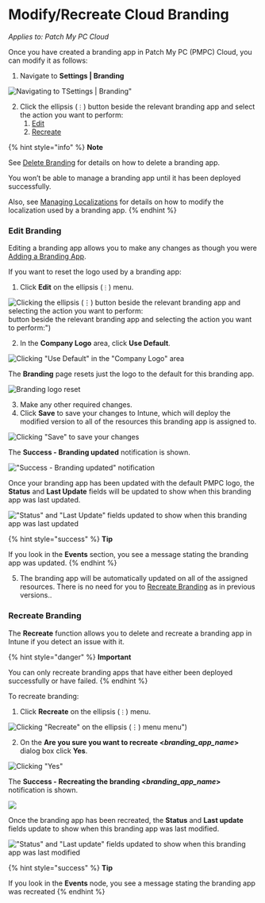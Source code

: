 # Modify/Recreate Cloud Branding

_Applies to: Patch My PC Cloud_

Once you have created a branding app in Patch My PC (PMPC) Cloud, you can modify it as follows:

1. Navigate to **Settings | Branding**

![Navigating  to TSettings | Branding&#x22;](/_images/image-%282411%29.png-"Navigating-to-TSettings-|-Branding&#x22;" "Navigating  to TSettings | Branding&#x22;")

2. Click the ellipsis (`⋮`) button beside the relevant branding app and select the action you want to perform:
   1. [Edit](modify-recreate-cloud-branding.md#edit-branding)
   2. [Recreate](modify-recreate-cloud-branding.md#recreate-branding)

{% hint style="info" %}
**Note**

See [Delete Branding](delete-cloud-branding.md) for details on how to delete a branding app.

You won’t be able to manage a branding app until it has been deployed successfully.

Also, see [Managing Localizations](manage-localizations-in-cloud.md) for details on how to modify the localization used by a branding app.
{% endhint %}

### Edit Branding

Editing a branding app allows you to make any changes as though you were [Adding a Branding App](add-cloud-branding.md).

If you want to reset the logo used by a branding app:

1. Click **Edit** on the ellipsis (`⋮`) menu.

![Clicking the ellipsis (⋮) button beside the relevant branding app and selecting the action you want to perform:](/_images/image-%282659%29.png-"Clicking-the-ellipsis-%28⋮ "Clicking the ellipsis (⋮) button beside the relevant branding app and selecting the action you want to perform:") button beside the relevant branding app and selecting the action you want to perform:")

2. In the **Company Logo** area, click **Use Default**.

![Clicking &#x22;Use Default&#x22; in the &#x22;Company Logo&#x22; area](/_images/image-%282413%29.png-"Clicking-&#x22;Use-Default&#x22;-in-the-&#x22;Company-Logo&#x22;-area" "Clicking &#x22;Use Default&#x22; in the &#x22;Company Logo&#x22; area")

The **Branding** page resets just the logo to the default for this branding app.

![Branding logo reset](/_images/image-%282414%29.png-"Branding-logo-reset" "Branding logo reset")

3. Make any other required changes.
4. Click **Save** to save your changes to Intune, which will deploy the modified version to all of the resources this branding app is assigned to.

![Clicking &#x22;Save&#x22; to save your changes](/_images/image-%282415%29.png-"Clicking-&#x22;Save&#x22;-to-save-your-changes" "Clicking &#x22;Save&#x22; to save your changes")

The **Success - Branding updated** notification is shown.

![&#x22;Success - Branding updated&#x22; notification](/_images/image-%282680%29.png-"&#x22;Success-Branding-updated&#x22;-notification" "&#x22;Success - Branding updated&#x22; notification")

Once your branding app has been updated with the default PMPC logo, the **Status** and **Last Update** fields will be updated to show when this branding app was last updated.

![&#x22;Status&#x22; and &#x22;Last Update&#x22; fields updated to show when this branding app was last updated](/_images/image-%282681%29.png-"&#x22;Status&#x22;-and-&#x22;Last-Update&#x22;-fields-updated-to-show-when-this-branding-app-was-last-updated" "&#x22;Status&#x22; and &#x22;Last Update&#x22; fields updated to show when this branding app was last updated")

{% hint style="success" %}
**Tip**

If you look in the **Events** section, you see a message stating the branding app was updated.
{% endhint %}

5. The branding app will be automatically updated on all of the assigned resources. There is no need for you to [Recreate Branding](modify-recreate-cloud-branding.md#recreate-branding) as in previous versions..

### Recreate Branding

The **Recreate** function allows you to delete and recreate a branding app in Intune if you detect an issue with it.

{% hint style="danger" %}
**Important**

You can only recreate branding apps that have either been deployed successfully or have failed.
{% endhint %}

To recreate branding:

1. Click **Recreate** on the ellipsis (`⋮`) menu.

![Clicking &#x22;Recreate&#x22; on the ellipsis (⋮) menu](/_images/image-%282682%29.png-"Clicking-&#x22;Recreate&#x22;-on-the-ellipsis-%28⋮ "Clicking &#x22;Recreate&#x22; on the ellipsis (⋮) menu") menu")

2. On the **Are you sure you want to recreate <**_**branding\_app\_name**_**>** dialog box click **Yes**.

![Clicking &#x22;Yes&#x22;](/_images/image-%282503%29.png-"Clicking-&#x22;Yes&#x22;" "Clicking &#x22;Yes&#x22;")

The **Success - Recreating the branding <**_**branding\_app\_name**_**>** notification is shown.

![](/_images/image-%282683%29.png-"" "")

Once the branding app has been recreated, the **Status** and **Last update** fields update to show when this branding app was last modified.

![&#x22;Status&#x22; and &#x22;Last update&#x22; fields updated to show when this branding app was last modified](/_images/image-%282684%29.png-"&#x22;Status&#x22;-and-&#x22;Last-update&#x22;-fields-updated-to-show-when-this-branding-app-was-last-modified" "&#x22;Status&#x22; and &#x22;Last update&#x22; fields updated to show when this branding app was last modified")

{% hint style="success" %}
**Tip**

If you look in the **Events** node, you see a message stating the branding app was recreated
{% endhint %}
